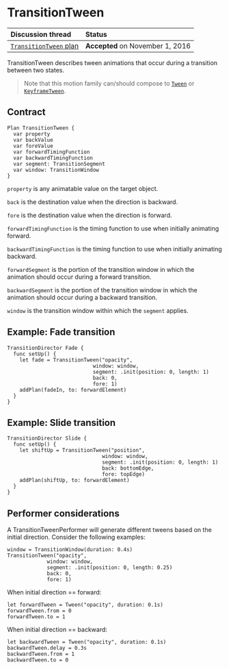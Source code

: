 # TransitionTween

| Discussion thread | Status |
|:------------------|:-------|
| [`TransitionTween` plan](https://groups.google.com/forum/#!topic/material-motion/uoBbUAK0LCE) | **Accepted** on November 1, 2016 |

TransitionTween describes tween animations that occur during a transition between two states.

> Note that this motion family can/should compose to [`Tween`](Tween.md) or [`KeyframeTween`](KeyframeTween.md).

## Contract

```
Plan TransitionTween {
  var property
  var backValue
  var foreValue
  var forwardTimingFunction
  var backwardTimingFunction
  var segment: TransitionSegment
  var window: TransitionWindow
}
```

`property` is any animatable value on the target object.

`back` is the destination value when the direction is backward.

`fore` is the destination value when the direction is forward.

`forwardTimingFunction` is the timing function to use when initially animating forward.

`backwardTimingFunction` is the timing function to use when initially animating backward.

`forwardSegment` is the portion of the transition window in which the animation should occur during a forward transition.

`backwardSegment` is the portion of the transition window in which the animation should occur during a backward transition.

`window` is the transition window within which the `segment` applies.

## Example: Fade transition

    TransitionDirector Fade {
      func setUp() {
        let fade = TransitionTween("opacity",
                                window: window,
                                segment: .init(position: 0, length: 1)
                                back: 0,
                                fore: 1)
        addPlan(fadeIn, to: forwardElement)
      }
    }

## Example: Slide transition

    TransitionDirector Slide {
      func setUp() {
        let shiftUp = TransitionTween("position",
                                   window: window,
                                   segment: .init(position: 0, length: 1)
                                   back: bottomEdge,
                                   fore: topEdge)
        addPlan(shiftUp, to: forwardElement)
      }
    }

## Performer considerations

A TransitionTweenPerformer will generate different tweens based on the initial direction. Consider the following examples:

```
window = TransitionWindow(duration: 0.4s)
TransitionTween("opacity",
             window: window,
             segment: .init(position: 0, length: 0.25)
             back: 0,
             fore: 1)
```

When initial direction == forward:

```
let forwardTween = Tween("opacity", duration: 0.1s)
forwardTween.from = 0
forwardTween.to = 1
```

When initial direction == backward:

```
let backwardTween = Tween("opacity", duration: 0.1s)
backwardTween.delay = 0.3s
backwardTween.from = 1
backwardTween.to = 0
```
